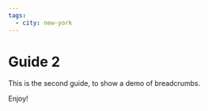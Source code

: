 ```yaml
---
tags:
  - city: new-york
---
```


# Guide 2

This is the second guide, to show a demo of breadcrumbs.

Enjoy!
